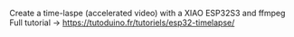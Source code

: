 Create a time-laspe (accelerated video) with a XIAO ESP32S3 and ffmpeg
Full tutorial -> https://tutoduino.fr/tutoriels/esp32-timelapse/
